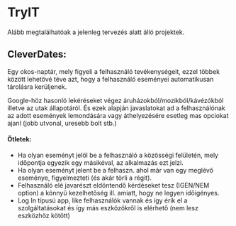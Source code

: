 # TryIT
Alább megtalálhatóak a jelenleg tervezés alatt álló projektek.

## CleverDates:
Egy okos-naptár, mely figyeli a felhasználó tevékenységeit, ezzel többek között lehetővé téve azt, hogy a felhasználó eseményei automatikusan tárolásra kerüljenek.

Google-höz hasonló lekéréseket végez áruházokból/mozikból/kávézókból illetve az utak állapotáról. És ezek alapján javaslatokat ad a felhasználónak az adott események lemondására vagy áthelyezésére esetleg mas opciokat ajanl (jobb utvonal, uresebb bolt stb.)

#### Ötletek:
- Ha olyan eseményt jelöl be a felhasználó a közösségi felületén, mely időpontja egyezik egy másikéval, az alkalmazás ezt jelzi.
- Ha olyan eseményt jelent be a felhaszn. ahol már van egy meglévő eseménye, figyelmezteti (és akár törli a régit).
- Felhasználó elé javarészt eldöntendő kérdéseket tesz (IGEN/NEM option) a könnyű kezelhetőség ill. amiatt, hogy ne legyen időigényes.
- Log In típusú app, like felhasználók vannak és így érik el a szolgáltatásokat és így más eszközökről is elérhető (nem lesz eszközhöz kötött)
